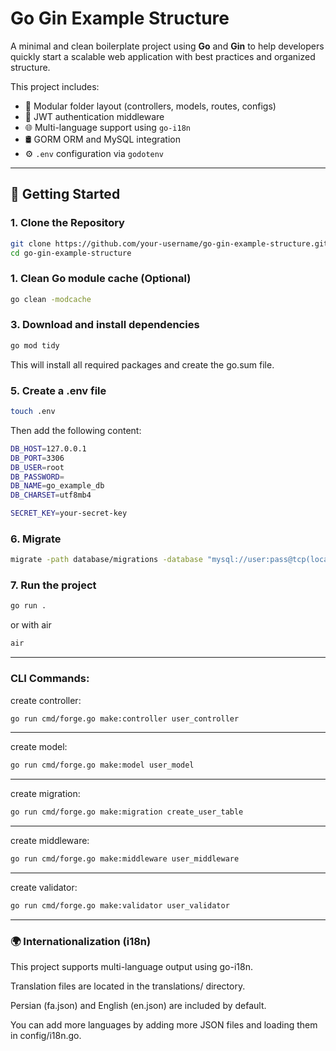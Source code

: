 # Go Gin Example Structure

A minimal and clean boilerplate project using **Go** and **Gin** to help developers quickly start a scalable web application with best practices and organized structure.

This project includes:
- 🧱 Modular folder layout (controllers, models, routes, configs)
- 🔐 JWT authentication middleware
- 🌐 Multi-language support using `go-i18n`
- 🛢️ GORM ORM and MySQL integration
- ⚙️ `.env` configuration via `godotenv`

---

## 🚀 Getting Started

### 1. Clone the Repository

```bash
git clone https://github.com/your-username/go-gin-example-structure.git
cd go-gin-example-structure
```


### 1. Clean Go module cache (Optional)

```bash
go clean -modcache
```

### 3. Download and install dependencies

```bash
go mod tidy
```
This will install all required packages and create the go.sum file.

### 5. Create a .env file

```bash
touch .env
```

Then add the following content:
```bash
DB_HOST=127.0.0.1
DB_PORT=3306
DB_USER=root
DB_PASSWORD=
DB_NAME=go_example_db
DB_CHARSET=utf8mb4

SECRET_KEY=your-secret-key

```

### 6. Migrate

```bash
migrate -path database/migrations -database "mysql://user:pass@tcp(localhost:3306)/dbname" up
```

### 7. Run the project

```bash
go run .
```

or with air

```bash
air
```
---


### CLI Commands:

create controller:

```bash
go run cmd/forge.go make:controller user_controller
```
---

create model:

```bash
go run cmd/forge.go make:model user_model
```
---

create migration:

```bash
go run cmd/forge.go make:migration create_user_table
```
---

create middleware:

```bash
go run cmd/forge.go make:middleware user_middleware
```
---

create validator:

```bash
go run cmd/forge.go make:validator user_validator
```
---

### 🌍 Internationalization (i18n)
This project supports multi-language output using go-i18n.

Translation files are located in the translations/ directory.

Persian (fa.json) and English (en.json) are included by default.

You can add more languages by adding more JSON files and loading them in config/i18n.go.




